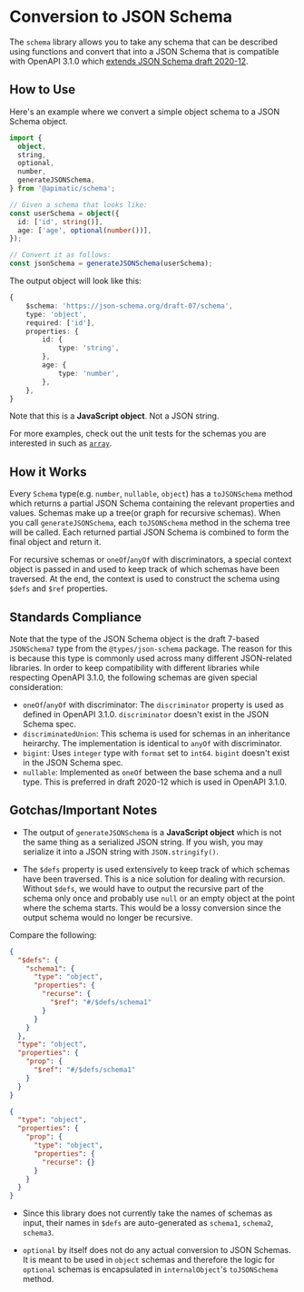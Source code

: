 # Conversion to JSON Schema

The `schema` library allows you to take any schema that can be described using functions and convert that into a JSON Schema that is compatible with OpenAPI 3.1.0 which [extends JSON Schema draft 2020-12](https://spec.openapis.org/oas/v3.1.0.html#data-types).

## How to Use

Here's an example where we convert a simple object schema to a JSON Schema object.

```ts
import {
  object,
  string,
  optional,
  number,
  generateJSONSchema,
} from '@apimatic/schema';

// Given a schema that looks like:
const userSchema = object({
  id: ['id', string()],
  age: ['age', optional(number())],
});

// Convert it as follows:
const jsonSchema = generateJSONSchema(userSchema);
```

The output object will look like this:

```ts
{
    $schema: 'https://json-schema.org/draft-07/schema',
    type: 'object',
    required: ['id'],
    properties: {
        id: {
            type: 'string',
        },
        age: {
            type: 'number',
        },
    },
}
```

Note that this is a **JavaScript object**. Not a JSON string.

For more examples, check out the unit tests for the schemas you are interested in such as [`array`](../test/types/array.test.ts).

## How it Works

Every `Schema` type(e.g. `number`, `nullable`, `object`) has a `toJSONSchema` method which returns a partial JSON Schema containing the relevant properties and values. Schemas make up a tree(or graph for recursive schemas). When you call `generateJSONSchema`, each `toJSONSchema` method in the schema tree will be called. Each returned partial JSON Schema is combined to form the final object and return it.

For recursive schemas or `oneOf`/`anyOf` with discriminators, a special context object is passed in and used to keep track of which schemas have been traversed. At the end, the context is used to construct the schema using `$defs` and `$ref` properties.

## Standards Compliance

Note that the type of the JSON Schema object is the draft 7-based `JSONSchema7` type from the `@types/json-schema` package. The reason for this is because this type is commonly used across many different JSON-related libraries. In order to keep compatibility with different libraries while respecting OpenAPI 3.1.0, the following schemas are given special consideration:

- `oneOf`/`anyOf` with discriminator: The `discriminator` property is used as defined in OpenAPI 3.1.0. `discriminator` doesn't exist in the JSON Schema spec.
- `discriminatedUnion`: This schema is used for schemas in an inheritance heirarchy. The implementation is identical to `anyOf` with discriminator.
- `bigint`: Uses `integer` type with `format` set to `int64`. `bigint` doesn't exist in the JSON Schema spec.
- `nullable`: Implemented as `oneOf` between the base schema and a null type. This is preferred in draft 2020-12 which is used in OpenAPI 3.1.0.

## Gotchas/Important Notes

- The output of `generateJSONSchema` is a **JavaScript object** which is not the same thing as a serialized JSON string. If you wish, you may serialize it into a JSON string with `JSON.stringify()`.

- The `$defs` property is used extensively to keep track of which schemas have been traversed. This is a nice solution for dealing with recursion. Without `$defs`, we would have to output the recursive part of the schema only once and probably use `null` or an empty object at the point where the schema starts. This would be a lossy conversion since the output schema would no longer be recursive.

Compare the following:

```json
{
  "$defs": {
    "schema1": {
      "type": "object",
      "properties": {
        "recurse": {
          "$ref": "#/$defs/schema1"
        }
      }
    }
  },
  "type": "object",
  "properties": {
    "prop": {
      "$ref": "#/$defs/schema1"
    }
  }
}
```

```json
{
  "type": "object",
  "properties": {
    "prop": {
      "type": "object",
      "properties": {
        "recurse": {}
      }
    }
  }
}
```

- Since this library does not currently take the names of schemas as input, their names in `$defs` are auto-generated as `schema1`, `schema2`, `schema3`.

- `optional` by itself does not do any actual conversion to JSON Schemas. It is meant to be used in `object` schemas and therefore the logic for `optional` schemas is encapsulated in `internalObject`'s `toJSONSchema` method.
